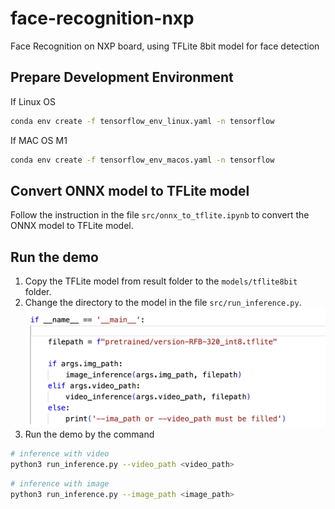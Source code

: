 # face-recognition-nxp
Face Recognition on NXP board, using TFLite 8bit model for face detection

## Prepare Development Environment

If Linux OS

``` sh
conda env create -f tensorflow_env_linux.yaml -n tensorflow
```

If MAC OS M1

``` sh
conda env create -f tensorflow_env_macos.yaml -n tensorflow
```

## Convert ONNX model to TFLite model

Follow the instruction in the file `src/onnx_to_tflite.ipynb` to convert the ONNX model to TFLite model.


## Run the demo

1. Copy the TFLite model from result folder to the `models/tflite8bit` folder.
2. Change the directory to the model in the file `src/run_inference.py`.
![image](data/tmp/screenshot1.png)
3. Run the demo by the command 

``` sh
# inference with video
python3 run_inference.py --video_path <video_path>
```

``` sh
# inference with image
python3 run_inference.py --image_path <image_path>
```